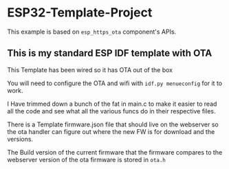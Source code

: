 # ESP32-Template-Project 

This example is based on `esp_https_ota` component's APIs.

## This is my standard ESP IDF template with OTA

This Template has been wired so it has OTA out of the box

You will need to configure the OTA and wifi with `idf.py menueconfig` for it to work.

I Have trimmed down a bunch of the fat in main.c to make it easier to read all the code and see what all the various
funcs do in their respective files.

There is a Template firmware.json file that should live on the webserver so the ota handler can figure out where the new
FW is for download and the versions.

The Build version of the current firmware that the firmware compares to the webserver version of the ota firmware is
stored in `ota.h`
